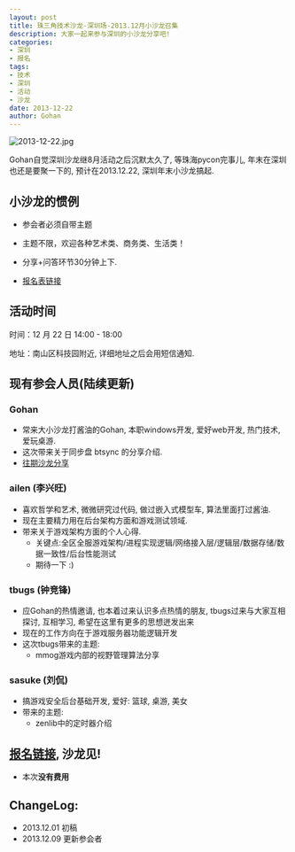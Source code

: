 ```yaml
---
layout: post
title: 珠三角技术沙龙-深圳场-2013.12月小沙龙召集
description: 大家一起来参与深圳的小沙龙分享吧!
categories: 
- 深圳
- 报名
tags: 
- 技术
- 深圳
- 活动
- 沙龙
date: 2013-12-22
author: Gohan
---
```

![2013-12-22.jpg]({{site.url}}/static/images/post/2013-12-22.jpg)

Gohan自觉深圳沙龙继8月活动之后沉默太久了, 等珠海pycon完事儿, 年末在深圳也还是要聚一下的, 预计在2013.12.22, 深圳年末小沙龙搞起.

## 小沙龙的惯例

  - 参会者必须自带主题
  - 主题不限，欢迎各种艺术类、商务类、生活类！
  - 分享+问答环节30分钟上下.

- [报名表链接][]

## 活动时间

时间：12 月 22 日 14:00 - 18:00

地址：南山区科技园附近, 详细地址之后会用短信通知.

## 现有参会人员(陆续更新)

### Gohan

- 常来大小沙龙打酱油的Gohan, 本职windows开发, 爱好web开发, 热门技术, 爱玩桌游.
- 这次带来关于同步盘 btsync 的分享介绍.
- [往期沙龙分享](https://speakerdeck.com/gohan)

### ailen (李兴旺)

- 喜欢哲学和艺术, 微微研究过代码, 做过嵌入式模型车, 算法里面打过酱油.
- 现在主要精力用在后台架构方面和游戏测试领域.
- 带来关于游戏架构方面的个人心得.
    - 关键点:全区全服游戏架构/进程实现逻辑/网络接入层/逻辑层/数据存储/数据一致性/后台性能测试
    - 期待一下 :)

### tbugs (钟竞锋)

- 应Gohan的热情邀请, 也本着过来认识多点热情的朋友, tbugs过来与大家互相探讨, 互相学习, 希望在这里有更多的思想迸发出来
- 现在的工作方向在于游戏服务器功能逻辑开发
- 这次tbugs带来的主题:
    - mmog游戏内部的视野管理算法分享

### sasuke (刘侃)

- 搞游戏安全后台基础开发, 爱好: 篮球, 桌游, 美女
- 带来的主题:
    - zenlib中的定时器介绍

## **[报名链接][报名表链接]**, 沙龙见!

- 本次**没有费用**

## ChangeLog:

- 2013.12.01 初稿
- 2013.12.09 更新参会者

[报名表链接]: https://docs.google.com/forms/d/13ZptKeAWMgn_XQ6BalRFD2SQ9iX_ZWwnkdUHNhKpiXU/viewform  "点击进入报名"
